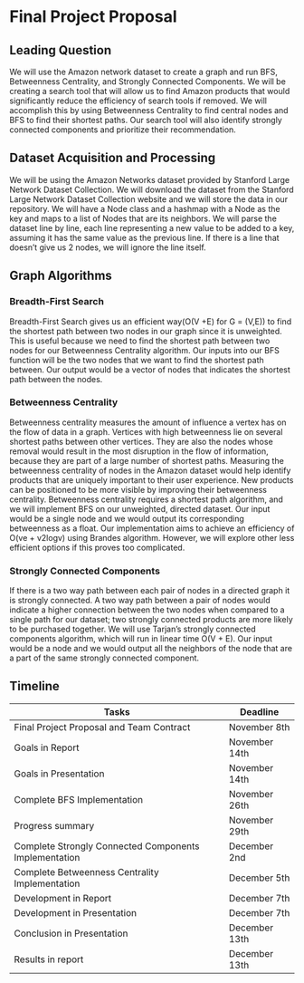 # Final Project Proposal

## Leading Question
We will use the Amazon network dataset to create a graph and run BFS, Betweenness Centrality, and Strongly Connected Components. We will be creating a search tool that will allow us to find Amazon products that would significantly reduce the efficiency of search tools if removed. We will accomplish this by using Betweenness Centrality to find central nodes and BFS to find their shortest paths. Our search tool will also identify strongly connected components and prioritize their recommendation.

## Dataset Acquisition and Processing
We will be using the Amazon Networks dataset provided by Stanford Large Network Dataset Collection. We will download the dataset from the Stanford Large Network Dataset Collection website and we will store the data in our repository. We will have a Node class and a hashmap with a Node as the key and maps to a list of Nodes that are its neighbors. We will parse the dataset line by line, each line representing a new value to be added to a key, assuming it has the same value as the previous line. If there is a line that doesn’t give us 2 nodes, we will ignore the line itself.

## Graph Algorithms

### Breadth-First Search
Breadth-First Search gives us an efficient way(O(V +E) for G = (V,E)) to find the shortest path between two nodes in our graph since it is unweighted. This is useful because we need to find the shortest path between two nodes for our Betweenness Centrality algorithm.  Our inputs into our BFS function will be the two nodes that we want to find the shortest path between. Our output would be a vector of nodes that indicates the shortest path between the nodes.
### Betweenness Centrality
Betweenness centrality measures the amount of influence a vertex has on the flow of data in a graph. Vertices with high betweenness lie on several shortest paths between other vertices. They are also the nodes whose removal would result in the most disruption in the flow of information, because they are part of a large number of shortest paths. Measuring the betweenness centrality of nodes in the Amazon dataset would help identify products that are uniquely important to their user experience. New products can be positioned to be more visible by improving their betweenness centrality. Betweenness centrality requires a shortest path algorithm, and we will implement BFS on our unweighted, directed dataset. Our input would be a single node and we would output its corresponding betweenness as a float. Our implementation aims to achieve an efficiency of O(ve + v2logv) using Brandes algorithm. However, we will explore other less efficient options if this proves too complicated.
### Strongly Connected Components
If there is a two way path between each pair of nodes in a directed graph it is strongly connected. A two way path between a pair of nodes would indicate a higher connection between the two nodes when compared to a single path for our dataset; two strongly connected products are more likely to be purchased together. We will use Tarjan’s strongly connected components algorithm, which will run in linear time O(V + E).  Our input would be a node and we would output all the neighbors of the node that are a part of the same strongly connected component.

## Timeline

| Tasks | Deadline |
|-------|----------|
|Final Project Proposal and Team Contract|November 8th|
|Goals in Report|November 14th|
|Goals in Presentation|November 14th|
|Complete BFS Implementation|November 26th|
|Progress summary|November 29th|
|Complete Strongly Connected Components Implementation|December 2nd|
|Complete Betweenness Centrality Implementation|December 5th|
|Development in Report|December 7th|
|Development in Presentation|December 7th|
|Conclusion in Presentation|December 13th|
|Results in report|December 13th|
